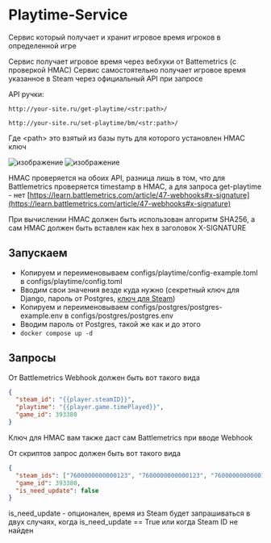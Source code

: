 # Playtime-Service

Сервис который получает и хранит игровое время игроков в определенной игре

Сервис получает игровое время через вебхуки от Battemetrics (с проверкой HMAC)
Сервис самостоятельно получает игровое время указанное в Steam через официальный API при запросе

API ручки:

```http://your-site.ru/get-playtime/<str:path>/```

```http://your-site.ru/set-playtime/bm/<str:path>/```

Где \<path\> это взятый из базы путь для которого установлен HMAC ключ

![изображение](https://github.com/user-attachments/assets/a2c3d8b9-06df-40cf-8c56-fb29db063001)
![изображение](https://github.com/user-attachments/assets/113a3a73-4d0d-47f9-91ef-f31d7edcff75)

HMAC проверяется на обоих API, разница лишь в том, что для Battlemetrics проверяется timestamp в HMAC, а для запроса get-playtime - нет
[https://learn.battlemetrics.com/article/47-webhooks#x-signature](https://learn.battlemetrics.com/article/47-webhooks#x-signature)

При вычислении HMAC должен быть использован алгоритм SHA256, а сам HMAC должен быть вставлен как hex в заголовок X-SIGNATURE

## Запускаем

+ Копируем и переименовываем configs/playtime/config-example.toml в configs/playtime/config.toml
+ Вводим свои значения везде куда нужно (секретный ключ для Django, пароль от Postgres, [ключ для Steam](https://steamcommunity.com/dev))
+ Копируем и переименовываем configs/postgres/postgres-example.env в configs/postgres/postgres.env
+ Вводим пароль от Postgres, такой же как и до этого
+ `docker compose up -d`

## Запросы

От Battlemetrics Webhook должен быть вот такого вида

```json
{
  "steam_id": "{{player.steamID}}",
  "playtime": "{{player.game.timePlayed}}",
  "game_id": 393380
}
```

Ключ для HMAC вам также даст сам Battlemetrics при вводе Webhook

От скриптов запрос должен быть вот такого вида

```json
{
  "steam_ids": ["7600000000000123", "7600000000000123", "7600000000000123"],
  "game_id": 393380,
  "is_need_update": false
}
```

is_need_update - опционален, время из Steam будет запрашиваться в двух случаях, когда is_need_update == True или когда Steam ID не найден
